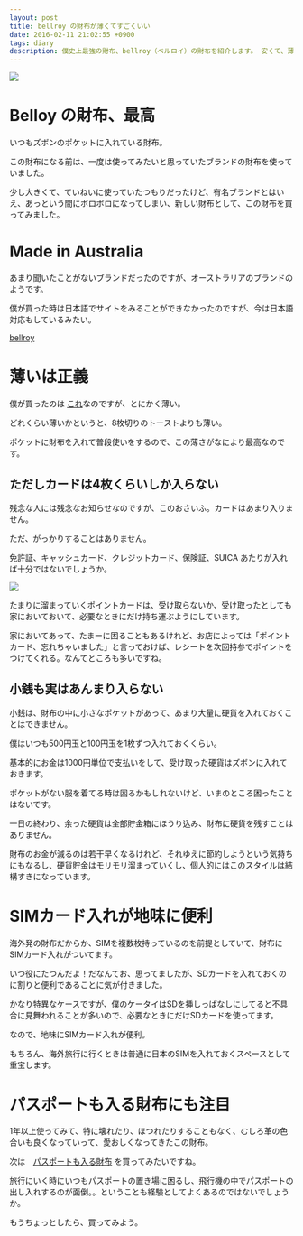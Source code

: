 ```yaml
---
layout: post
title: bellroy の財布が薄くてすごくいい
date: 2016-02-11 21:02:55 +0900
tags: diary
description: 僕史上最強の財布、bellroy（ベルロイ）の財布を紹介します。 安くて、薄くて、革の味がどんどん出てきて、とにかく最高なんですよ。たくさんものが入る財布もいいけど、あまりものが入らない財布もまた快適に使っていけるんです。
---
```


![](
https://skim.milk200.cc/20160211_bellroy/2016-02-11+21.01.20.jpg)

# Belloy の財布、最高

いつもズボンのポケットに入れている財布。

この財布になる前は、一度は使ってみたいと思っていたブランドの財布を使っていました。

少し大きくて、ていねいに使っていたつもりだったけど、有名ブランドとはいえ、あっという間にボロボロになってしまい、新しい財布として、この財布を買ってみました。

# Made in Australia

あまり聞いたことがないブランドだったのですが、オーストラリアのブランドのようです。

僕が買った時は日本語でサイトをみることができなかったのですが、今は日本語対応もしているみたい。

[bellroy](http://bellroy.com/)

# 薄いは正義

僕が買ったのは [これ](http://bellroy.com/wallets/note-sleeve-wallet?color=cocoa)なのですが、とにかく薄い。

どれくらい薄いかというと、8枚切りのトーストよりも薄い。

ポケットに財布を入れて普段使いをするので、この薄さがなにより最高なのです。

## ただしカードは4枚くらいしか入らない

残念な人には残念なお知らせなのですが、このおさいふ。カードはあまり入りません。

ただ、がっかりすることはありません。

免許証、キャッシュカード、クレジットカード、保険証、SUICA あたりが入れば十分ではないでしょうか。

![](https://skim.milk200.cc/20160211_bellroy/2016-02-11+21.02.52.jpg)

たまりに溜まっていくポイントカードは、受け取らないか、受け取ったとしても家においておいて、必要なときにだけ持ち運ぶようにしています。

家においてあって、たまーに困ることもあるけれど、お店によっては「ポイントカード、忘れちゃいました」と言っておけば、レシートを次回持参でポイントをつけてくれる。なんてところも多いですね。

## 小銭も実はあんまり入らない

小銭は、財布の中に小さなポケットがあって、あまり大量に硬貨を入れておくことはできません。

僕はいつも500円玉と100円玉を1枚ずつ入れておくくらい。

基本的にお金は1000円単位で支払いをして、受け取った硬貨はズボンに入れておきます。

ポケットがない服を着てる時は困るかもしれないけど、いまのところ困ったことはないです。

一日の終わり、余った硬貨は全部貯金箱にほうり込み、財布に硬貨を残すことはありません。

財布のお金が減るのは若干早くなるけれど、それゆえに節約しようという気持ちにもなるし、硬貨貯金はモリモリ溜まっていくし、個人的にはこのスタイルは結構すきになっています。

# SIMカード入れが地味に便利

海外発の財布だからか、SIMを複数枚持っているのを前提としていて、財布にSIMカード入れがついてます。

いつ役にたつんだよ！だなんてお、思ってましたが、SDカードを入れておくのに割りと便利であることに気が付きました。

かなり特異なケースですが、僕のケータイはSDを挿しっぱなしにしてると不具合に見舞われることが多いので、必要なときにだけSDカードを使ってます。

なので、地味にSIMカード入れが便利。

もちろん、海外旅行に行くときは普通に日本のSIMを入れておくスペースとして重宝します。

# パスポートも入る財布にも注目

1年以上使ってみて、特に壊れたり、ほつれたりすることもなく、むしろ革の色合いも良くなっていって、愛おしくなってきたこの財布。

次は　[パスポートも入る財布](http://bellroy.com/wallets/travel-wallet?color=charcoal) を買ってみたいですね。

旅行にいく時にいつもパスポートの置き場に困るし、飛行機の中でパスポートの出し入れするのが面倒。。ということも経験としてよくあるのではないでしょうか。

もうちょっとしたら、買ってみよう。
